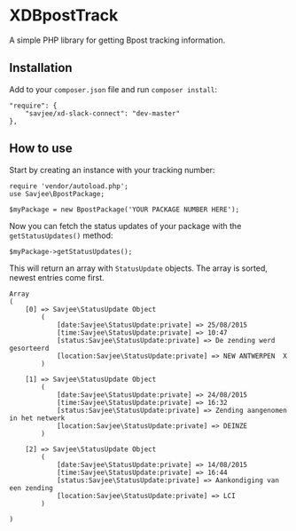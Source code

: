 # XDBpostTrack
A simple PHP library for getting Bpost tracking information.

## Installation
Add to your ``composer.json`` file and run ``composer install``:

    "require": {
        "savjee/xd-slack-connect": "dev-master"
    },    


## How to use
Start by creating an instance with your tracking number:

    require 'vendor/autoload.php';
    use Savjee\BpostPackage;

    $myPackage = new BpostPackage('YOUR PACKAGE NUMBER HERE');


Now you can fetch the status updates of your package with the ``getStatusUpdates()`` method:

    $myPackage->getStatusUpdates();

   
This will return an array with ``StatusUpdate`` objects. The array is sorted, newest entries come first.

    Array
    (
        [0] => Savjee\StatusUpdate Object
            (
                [date:Savjee\StatusUpdate:private] => 25/08/2015
                [time:Savjee\StatusUpdate:private] => 10:47
                [status:Savjee\StatusUpdate:private] => De zending werd gesorteerd
                [location:Savjee\StatusUpdate:private] => NEW ANTWERPEN  X
            )
    
        [1] => Savjee\StatusUpdate Object
            (
                [date:Savjee\StatusUpdate:private] => 24/08/2015
                [time:Savjee\StatusUpdate:private] => 16:32
                [status:Savjee\StatusUpdate:private] => Zending aangenomen in het netwerk
                [location:Savjee\StatusUpdate:private] => DEINZE
            )
    
        [2] => Savjee\StatusUpdate Object
            (
                [date:Savjee\StatusUpdate:private] => 14/08/2015
                [time:Savjee\StatusUpdate:private] => 16:44
                [status:Savjee\StatusUpdate:private] => Aankondiging van een zending
                [location:Savjee\StatusUpdate:private] => LCI
            )
    
    )